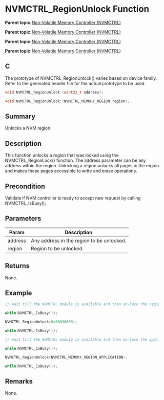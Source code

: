 # NVMCTRL\_RegionUnlock Function

**Parent topic:**[Non-Volatile Memory Controller \(NVMCTRL\)](GUID-A30BB89B-1FD8-4F1A-B3AC-83992F5EFDFF.md)

**Parent topic:**[Non-Volatile Memory Controller \(NVMCTRL\)](GUID-A1BD9B9F-8E63-4DD7-A61E-93F9BAF07A6E.md)

**Parent topic:**[Non-Volatile Memory Controller \(NVMCTRL\)](GUID-66187F2C-08F3-4218-B768-FD2C65ECCC20.md)

**Parent topic:**[Non-Volatile Memory Controller \(NVMCTRL\)](GUID-BDDBCD3E-039E-4AB8-86D1-04EEA8A6AE67.md)

## C

The prototype of NVMCTRL\_RegionUnlock\(\) varies based on device family. Refer to the generated header file for the actual prototype to be used.

```c
void NVMCTRL_RegionUnlock (uint32_t address);

void NVMCTRL_RegionUnlock (NVMCTRL_MEMORY_REGION region);
```

## Summary

Unlocks a NVM region.

## Description

This function unlocks a region that was locked using the NVMCTRL\_RegionLock\(\) function. The address parameter can be any address within the region. Unlocking a region unlocks all pages in the region and makes these pages accessible to write and erase operations.

## Precondition

Validate if NVM controller is ready to accept new request by calling NVMCTRL\_IsBusy\(\);

## Parameters

|Param|Description|
|-----|-----------|
|address|Any address in the region to be unlocked.|
|region|Region to be unlocked.|

## Returns

None.

## Example

```c
// Wait till the NVMCTRL module is available and then un-lock the region containing address 0x30000.

while(NVMCTRL_IsBusy());

NVMCTRL_RegionUnlock(0x00030000);

while(NVMCTRL_IsBusy());

```

```c
// Wait till the NVMCTRL module is available and then un-lock the application region.

while(NVMCTRL_IsBusy());

NVMCTRL_RegionUnlock(NVMCTRL_MEMORY_REGION_APPLICATION);

while(NVMCTRL_IsBusy());

```

## Remarks

None.

